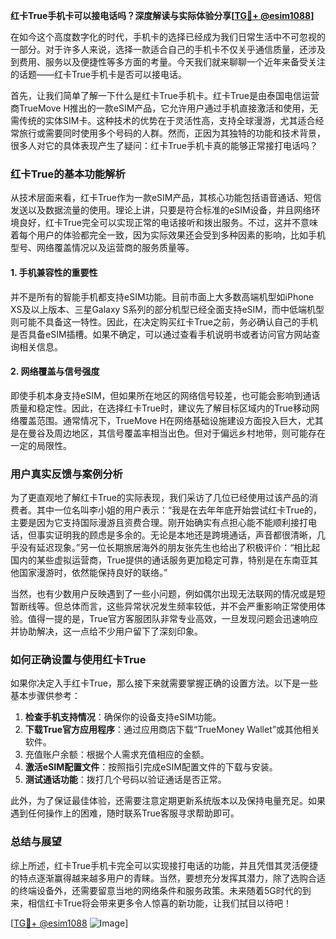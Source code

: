 **红卡True手机卡可以接电话吗？深度解读与实际体验分享[[TG💪+ @esim1088](https://t.me/s/esim1088)]**

在如今这个高度数字化的时代，手机卡的选择已经成为我们日常生活中不可忽视的一部分。对于许多人来说，选择一款适合自己的手机卡不仅关乎通信质量，还涉及到费用、服务以及便捷性等多方面的考量。今天我们就来聊聊一个近年来备受关注的话题——红卡True手机卡是否可以接电话。

首先，让我们简单了解一下什么是红卡True手机卡。红卡True是由泰国电信运营商TrueMove H推出的一款eSIM产品，它允许用户通过手机直接激活和使用，无需传统的实体SIM卡。这种技术的优势在于灵活性高，支持全球漫游，尤其适合经常旅行或需要同时使用多个号码的人群。然而，正因为其独特的功能和技术背景，很多人对它的具体表现产生了疑问：红卡True手机卡真的能够正常接打电话吗？

### 红卡True的基本功能解析

从技术层面来看，红卡True作为一款eSIM产品，其核心功能包括语音通话、短信发送以及数据流量的使用。理论上讲，只要是符合标准的eSIM设备，并且网络环境良好，红卡True完全可以实现正常的电话接听和拨出服务。不过，这并不意味着每个用户的体验都完全一致，因为实际效果还会受到多种因素的影响，比如手机型号、网络覆盖情况以及运营商的服务质量等。

#### 1. 手机兼容性的重要性

并不是所有的智能手机都支持eSIM功能。目前市面上大多数高端机型如iPhone XS及以上版本、三星Galaxy S系列的部分机型已经全面支持eSIM，而中低端机型则可能不具备这一特性。因此，在决定购买红卡True之前，务必确认自己的手机是否具备eSIM插槽。如果不确定，可以通过查看手机说明书或者访问官方网站查询相关信息。

#### 2. 网络覆盖与信号强度

即使手机本身支持eSIM，但如果所在地区的网络信号较差，也可能会影响到通话质量和稳定性。因此，在选择红卡True时，建议先了解目标区域内的True移动网络覆盖范围。通常情况下，TrueMove H在网络基础设施建设方面投入巨大，尤其是在曼谷及周边地区，其信号覆盖率相当出色。但对于偏远乡村地带，则可能存在一定的局限性。

### 用户真实反馈与案例分析

为了更直观地了解红卡True的实际表现，我们采访了几位已经使用过该产品的消费者。其中一位名叫李小姐的用户表示：“我是在去年年底开始尝试红卡True的，主要是因为它支持国际漫游且资费合理。刚开始确实有点担心能不能顺利接打电话，但事实证明我的顾虑是多余的。无论是本地还是跨境通话，声音都很清晰，几乎没有延迟现象。”另一位长期旅居海外的朋友张先生也给出了积极评价：“相比起国内的某些虚拟运营商，True提供的通话服务更加稳定可靠，特别是在东南亚其他国家漫游时，依然能保持良好的联络。”

当然，也有少数用户反映遇到了一些小问题，例如偶尔出现无法联网的情况或是短暂断线等。但总体而言，这些异常状况发生频率较低，并不会严重影响正常使用体验。值得一提的是，True官方客服团队非常专业高效，一旦发现问题会迅速响应并协助解决，这一点给不少用户留下了深刻印象。

### 如何正确设置与使用红卡True

如果你决定入手红卡True，那么接下来就需要掌握正确的设置方法。以下是一些基本步骤供参考：

1. **检查手机支持情况**：确保你的设备支持eSIM功能。
2. **下载True官方应用程序**：通过应用商店下载“TrueMoney Wallet”或其他相关软件。
3. 充值账户余额：根据个人需求充值相应的金额。
4. **激活eSIM配置文件**：按照指引完成eSIM配置文件的下载与安装。
5. **测试通话功能**：拨打几个号码以验证通话是否正常。

此外，为了保证最佳体验，还需要注意定期更新系统版本以及保持电量充足。如果遇到任何操作上的困难，随时联系True客服寻求帮助即可。

### 总结与展望

综上所述，红卡True手机卡完全可以实现接打电话的功能，并且凭借其灵活便捷的特点逐渐赢得越来越多用户的青睐。当然，要想充分发挥其潜力，除了选购合适的终端设备外，还需要留意当地的网络条件和服务政策。未来随着5G时代的到来，相信红卡True将会带来更多令人惊喜的新功能，让我们拭目以待吧！

[[TG💪+ @esim1088](https://t.me/s/esim1088) ![Image](https://i.postimg.cc/4NQfJmqS/Snipaste-2025-05-13-00-14-12.png)]